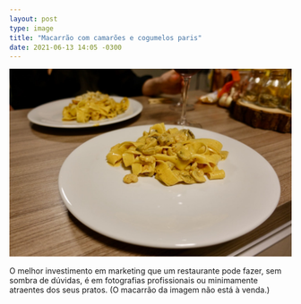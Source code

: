 ```yaml
---
layout: post
type: image
title: "Macarrão com camarões e cogumelos paris"
date: 2021-06-13 14:05 -0300
---
```

![Foto de dois pratos, um em primeiro plano e focado, com um macarrão com camarões e cogumelos paris.](/assets/2021/macarrao.jpeg)

O melhor investimento em marketing que um restaurante pode fazer, sem sombra de dúvidas, é em fotografias profissionais ou minimamente atraentes dos seus pratos. (O macarrão da imagem não está à venda.)

